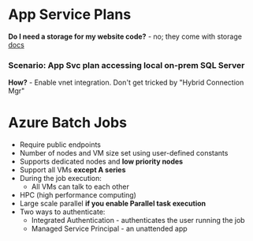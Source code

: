 
# App Service Plans
**Do I need a storage for my website code?** - no; they come with storage [docs](https://docs.microsoft.com/en-us/azure/app-service/overview-hosting-plans)

### Scenario: App Svc plan accessing local on-prem SQL Server

**How?** - Enable vnet integration. Don't get tricked by "Hybrid Connection Mgr"

# Azure Batch Jobs
- Require public endpoints
- Number of nodes and VM size set using user-defined constants
- Supports dedicated nodes and **low priority nodes**
- Support all VMs **except A series**
- During the job execution:
    - All VMs can talk to each other
 - HPC (high performance computing)
 - Large scale parallel **if you enable Parallel task execution**
 - Two ways to authenticate:
    - Integrated Authentication - authenticates the user running the job
    - Managed Service Principal - an unattended app
